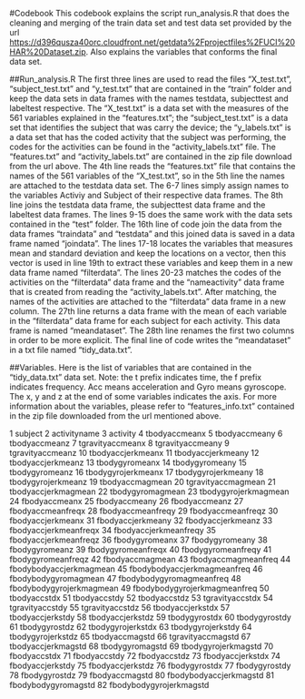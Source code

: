 #Codebook
This codebook explains the script run_analysis.R that does the cleaning and merging of the train data set and test data set provided by the url https://d396qusza40orc.cloudfront.net/getdata%2Fprojectfiles%2FUCI%20HAR%20Dataset.zip. Also explains the variables that conforms the final data set.

##Run_analysis.R
The first three lines are used to read the files “X_test.txt”, “subject_test.txt” and “y_test.txt” that are contained in the “train” folder and keep the data sets in data frames with the names testdata, subjecttest and labeltest respective. The “X_test.txt” is a data set with the measures of the 561 variables explained in the “features.txt”; the “subject_test.txt” is a data set that identifies the subject that was carry the device; the “y_labels.txt” is a data set that has the coded activity that the subject was performing, the codes for the activities can be found in the “activity_labels.txt” file. The “features.txt” and “activity_labels.txt” are contained in the zip file download from the url above.
The 4th line reads the “features.txt” file that contains the names of the 561 variables of the “X_test.txt”, so in the 5th line the names are attached to the testdata data set. 
The 6-7 lines simply assign names to the variables Activiy and Subject of their respective data frames.
The 8th line joins the testdata data frame, the subjecttest data frame and the labeltest data frames.
The lines 9-15 does the same work with the data sets contained in the “test” folder.
The 16th line of code join the data from the data frames “traindata” and “testdata” and this joined data is saved in a data frame named “joindata”.
The lines 17-18 locates the variables that measures mean and standard deviation and keep the locations on a vector, then this vector is used in line 19th to extract these variables and keep them in a new data frame named “filterdata”.
The lines 20-23 matches the codes of the activities on the “filterdata” data frame and the “nameactivity” data frame that is created from reading the “activity_labels.txt”. After matching, the names of the activities are attached to the “filterdata” data frame in a new column. 
The 27th line returns a data frame with the mean of each variable in the “filterdata” data frame for each subject for each activity. This data frame is named “meandataset”.
The 28th line renames the first two columns in order to be more explicit.
The final line of code writes the “meandataset” in a txt file named “tidy_data.txt”.

##Variables.
Here is the list of variables that are contained in the “tidy_data.txt” data set.
Note: the t prefix indicates time, the f prefix indicates frequency. Acc means acceleration and Gyro means gyroscope. The x, y and z at the end of some variables indicates the axis.
For more information about the variables, please refer to “features_info.txt” contained in the zip file downloaded from the url mentioned above.

1 subject 
2 activityname
3 activity
4 tbodyaccmeanx
5 tbodyaccmeany
6 tbodyaccmeanz
7 tgravityaccmeanx
8 tgravityaccmeany
9 tgravityaccmeanz
10 tbodyaccjerkmeanx
11 tbodyaccjerkmeany
12 tbodyaccjerkmeanz
13 tbodygyromeanx
14 tbodygyromeany
15 tbodygyromeanz
16 tbodygyrojerkmeanx
17 tbodygyrojerkmeany
18 tbodygyrojerkmeanz
19 tbodyaccmagmean
20 tgravityaccmagmean
21 tbodyaccjerkmagmean
22 tbodygyromagmean
23 tbodygyrojerkmagmean
24 fbodyaccmeanx
25 fbodyaccmeany
26 fbodyaccmeanz
27 fbodyaccmeanfreqx
28 fbodyaccmeanfreqy
29 fbodyaccmeanfreqz
30 fbodyaccjerkmeanx
31 fbodyaccjerkmeany
32 fbodyaccjerkmeanz
33 fbodyaccjerkmeanfreqx
34 fbodyaccjerkmeanfreqy
35 fbodyaccjerkmeanfreqz
36 fbodygyromeanx
37 fbodygyromeany
38 fbodygyromeanz
39 fbodygyromeanfreqx
40 fbodygyromeanfreqy
41 fbodygyromeanfreqz
42 fbodyaccmagmean
43 fbodyaccmagmeanfreq
44 fbodybodyaccjerkmagmean
45 fbodybodyaccjerkmagmeanfreq
46 fbodybodygyromagmean
47 fbodybodygyromagmeanfreq
48 fbodybodygyrojerkmagmean
49 fbodybodygyrojerkmagmeanfreq
50 tbodyaccstdx
51 tbodyaccstdy
52 tbodyaccstdz
53 tgravityaccstdx
54 tgravityaccstdy
55 tgravityaccstdz
56 tbodyaccjerkstdx
57 tbodyaccjerkstdy
58 tbodyaccjerkstdz
59 tbodygyrostdx
60 tbodygyrostdy
61 tbodygyrostdz
62 tbodygyrojerkstdx
63 tbodygyrojerkstdy
64 tbodygyrojerkstdz
65 tbodyaccmagstd
66 tgravityaccmagstd
67 tbodyaccjerkmagstd
68 tbodygyromagstd
69 tbodygyrojerkmagstd
70 fbodyaccstdx
71 fbodyaccstdy
72 fbodyaccstdz
73 fbodyaccjerkstdx
74 fbodyaccjerkstdy
75 fbodyaccjerkstdz
76 fbodygyrostdx
77 fbodygyrostdy
78 fbodygyrostdz
79 fbodyaccmagstd
80 fbodybodyaccjerkmagstd
81 fbodybodygyromagstd
82 fbodybodygyrojerkmagstd

